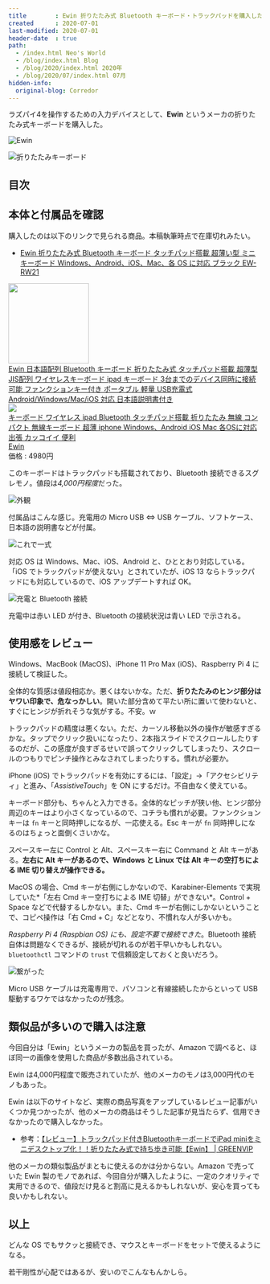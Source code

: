 ```yaml
---
title        : Ewin 折りたたみ式 Bluetooth キーボード・トラックパッドを購入した
created      : 2020-07-01
last-modified: 2020-07-01
header-date  : true
path:
  - /index.html Neo's World
  - /blog/index.html Blog
  - /blog/2020/index.html 2020年
  - /blog/2020/07/index.html 07月
hidden-info:
  original-blog: Corredor
---
```


ラズパイ4を操作するための入力デバイスとして、**Ewin** というメーカの折りたたみ式キーボードを購入した。

![Ewin](01-01-01.jpg)

![折りたたみキーボード](01-01-02.jpg)

## 目次

## 本体と付属品を確認

購入したのは以下のリンクで見られる商品。本稿執筆時点で在庫切れみたい。

- [Ewin 折りたたみ式 Bluetooth キーボード タッチパッド搭載 超薄い型 ミニキーボード Windows、Android、iOS、Mac、各 OS に対応 ブラック EW-RW21](https://www.amazon.co.jp/gp/product/B07988PMJW)

<div class="ad-amazon">
  <div class="ad-amazon-image">
    <a href="https://www.amazon.co.jp/dp/B08BJZ54XM?tag=neos21-22&amp;linkCode=osi&amp;th=1&amp;psc=1">
      <img src="https://m.media-amazon.com/images/I/51MlbTVFypL._SL160_.jpg" width="160" height="160">
    </a>
  </div>
  <div class="ad-amazon-info">
    <div class="ad-amazon-title">
      <a href="https://www.amazon.co.jp/dp/B08BJZ54XM?tag=neos21-22&amp;linkCode=osi&amp;th=1&amp;psc=1">Ewin 日本語配列 Bluetooth キーボード 折りたたみ式 タッチパッド搭載 超薄型 JIS配列 ワイヤレスキーボード ipad キーボード 3台までのデバイス同時に接続可能 ファンクションキー付き ポータブル 軽量 USB充電式 Android/Windows/Mac/iOS 対応 日本語説明書付き</a>
    </div>
  </div>
</div>

<div class="ad-rakuten">
  <div class="ad-rakuten-image">
    <a href="https://hb.afl.rakuten.co.jp/hgc/g00s7ms2.waxyc83e.g00s7ms2.waxyde87/?pc=https%3A%2F%2Fitem.rakuten.co.jp%2Fewin%2F100455%2F&amp;m=http%3A%2F%2Fm.rakuten.co.jp%2Fewin%2Fi%2F10000637%2F">
      <img src="https://thumbnail.image.rakuten.co.jp/@0_mall/ewin/cabinet/0440/100455-m01.jpg?_ex=128x128">
    </a>
  </div>
  <div class="ad-rakuten-info">
    <div class="ad-rakuten-title">
      <a href="https://hb.afl.rakuten.co.jp/hgc/g00s7ms2.waxyc83e.g00s7ms2.waxyde87/?pc=https%3A%2F%2Fitem.rakuten.co.jp%2Fewin%2F100455%2F&amp;m=http%3A%2F%2Fm.rakuten.co.jp%2Fewin%2Fi%2F10000637%2F">キーボード ワイヤレス ipad Bluetooth タッチパッド搭載 折りたたみ 無線 コンパクト 無線キーボード 超薄 iphone Windows、Android iOS Mac 各OSに対応 出張 カッコイイ 便利</a>
    </div>
    <div class="ad-rakuten-shop">
      <a href="https://hb.afl.rakuten.co.jp/hgc/g00s7ms2.waxyc83e.g00s7ms2.waxyde87/?pc=https%3A%2F%2Fwww.rakuten.co.jp%2Fewin%2F&amp;m=http%3A%2F%2Fm.rakuten.co.jp%2Fewin%2F">Ewin</a>
    </div>
    <div class="ad-rakuten-price">価格 : 4980円</div>
  </div>
</div>

このキーボードはトラックパッドも搭載されており、Bluetooth 接続できるスグレモノ。値段は*4,000円程度*だった。

![外観](01-01-03.jpg)

付属品はこんな感じ。充電用の Micro USB ⇔ USB ケーブル、ソフトケース、日本語の説明書などが付属。

![これで一式](01-01-04.jpg)

対応 OS は Windows、Mac、iOS、Android と、ひととおり対応している。「iOS でトラックパッドが使えない」とされていたが、iOS 13 ならトラックパッドにも対応しているので、iOS アップデートすれば OK。

![充電と Bluetooth 接続](01-01-05.jpg)

充電中は赤い LED が付き、Bluetooth の接続状況は青い LED で示される。

## 使用感をレビュー

Windows、MacBook (MacOS)、iPhone 11 Pro Max (iOS)、Raspberry Pi 4 に接続して検証した。

全体的な質感は値段相応か。悪くはないかな。ただ、**折りたたみのヒンジ部分はヤワい印象で、危なっかしい**。開いた部分含めて平たい所に置いて使わないと、すぐにヒンジが折れそうな気がする。不安。ｗ

トラックパッドの精度は悪くない。ただ、カーソル移動以外の操作が敏感すぎるかな。タップでクリック扱いになったり、2本指スライドでスクロールしたりするのだが、この感度が良すぎるせいで誤ってクリックしてしまったり、スクロールのつもりでピンチ操作とみなされてしまったりする。慣れが必要か。

iPhone (iOS) でトラックパッドを有効にするには、「設定」→「アクセシビリティ」と進み、「*AssistiveTouch*」を ON にするだけ。不自由なく使えている。

キーボード部分も、ちゃんと入力できる。全体的なピッチが狭い他、ヒンジ部分周辺のキーはより小さくなっているので、コチラも慣れが必要。ファンクションキーは `fn` キーと同時押しになるが、一応使える。Esc キーが `fn` 同時押しになるのはちょっと面倒くさいかな。

スペースキー左に Control と Alt、スペースキー右に Command と Alt キーがある。**左右に Alt キーがあるので、Windows と Linux では Alt キーの空打ちによる IME 切り替えが操作できる。**

MacOS の場合、Cmd キーが右側にしかないので、Karabiner-Elements で実現していた*「左右 Cmd キー空打ちによる IME 切替」ができない*。Control + Space などで代替するしかない。また、Cmd キーが右側にしかないということで、コピペ操作は「右 Cmd + C」などとなり、不慣れな人が多いかも。

*Raspberry Pi 4 (Raspbian OS) にも、設定不要で接続できた*。Bluetooth 接続自体は問題なくできるが、接続が切れるのが若干早いかもしれない。`bluetoothctl` コマンドの `trust` で信頼設定しておくと良いだろう。

![繋がった](01-01-06.jpg)

Micro USB ケーブルは充電専用で、パソコンと有線接続したからといって USB 駆動するワケではなかったのが残念。

## 類似品が多いので購入は注意

今回自分は「Ewin」というメーカの製品を買ったが、Amazon で調べると、ほぼ同一の画像を使用した商品が多数出品されている。

Ewin は4,000円程度で販売されていたが、他のメーカのモノは3,000円代のモノもあった。

Ewin は以下のサイトなど、実際の商品写真をアップしているレビュー記事がいくつか見つかったが、他のメーカの商品はそうした記事が見当たらず、信用できなかったので購入しなかった。

- 参考：[【レビュー】トラックパッド付きBluetoothキーボードでiPad miniをミニデスクトップ化！！折りたたみ式で持ち歩き可能【Ewin】 | GREENVIP](https://greenvip.jp/ewin-trackpad/)

他のメーカの類似製品がまともに使えるのかは分からない。Amazon で売っていた Ewin 製のモノであれば、今回自分が購入したように、一定のクオリティで実用できるので、値段だけ見ると割高に見えるかもしれないが、安心を買っても良いかもしれない。

## 以上

どんな OS でもサクッと接続でき、マウスとキーボードをセットで使えるようになる。

若干剛性が心配ではあるが、安いのでこんなもんかしら。
